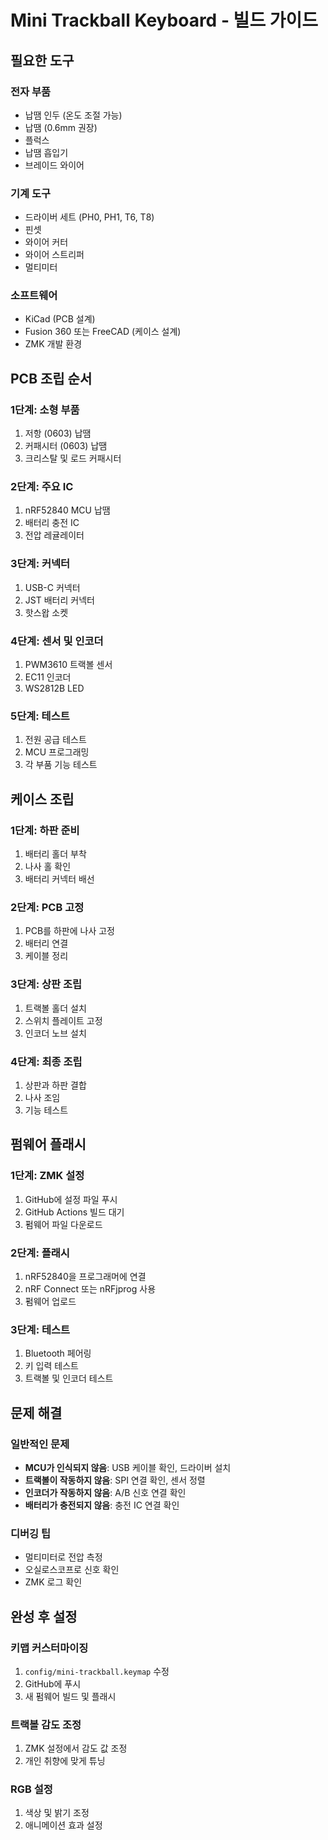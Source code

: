 # Mini Trackball Keyboard - 빌드 가이드

## 필요한 도구

### 전자 부품

- 납땜 인두 (온도 조절 가능)
- 납땜 (0.6mm 권장)
- 플럭스
- 납땜 흡입기
- 브레이드 와이어

### 기계 도구

- 드라이버 세트 (PH0, PH1, T6, T8)
- 핀셋
- 와이어 커터
- 와이어 스트리퍼
- 멀티미터

### 소프트웨어

- KiCad (PCB 설계)
- Fusion 360 또는 FreeCAD (케이스 설계)
- ZMK 개발 환경

## PCB 조립 순서

### 1단계: 소형 부품

1. 저항 (0603) 납땜
2. 커패시터 (0603) 납땜
3. 크리스탈 및 로드 커패시터

### 2단계: 주요 IC

1. nRF52840 MCU 납땜
2. 배터리 충전 IC
3. 전압 레귤레이터

### 3단계: 커넥터

1. USB-C 커넥터
2. JST 배터리 커넥터
3. 핫스왑 소켓

### 4단계: 센서 및 인코더

1. PWM3610 트랙볼 센서
2. EC11 인코더
3. WS2812B LED

### 5단계: 테스트

1. 전원 공급 테스트
2. MCU 프로그래밍
3. 각 부품 기능 테스트

## 케이스 조립

### 1단계: 하판 준비

1. 배터리 홀더 부착
2. 나사 홀 확인
3. 배터리 커넥터 배선

### 2단계: PCB 고정

1. PCB를 하판에 나사 고정
2. 배터리 연결
3. 케이블 정리

### 3단계: 상판 조립

1. 트랙볼 홀더 설치
2. 스위치 플레이트 고정
3. 인코더 노브 설치

### 4단계: 최종 조립

1. 상판과 하판 결합
2. 나사 조임
3. 기능 테스트

## 펌웨어 플래시

### 1단계: ZMK 설정

1. GitHub에 설정 파일 푸시
2. GitHub Actions 빌드 대기
3. 펌웨어 파일 다운로드

### 2단계: 플래시

1. nRF52840을 프로그래머에 연결
2. nRF Connect 또는 nRFjprog 사용
3. 펌웨어 업로드

### 3단계: 테스트

1. Bluetooth 페어링
2. 키 입력 테스트
3. 트랙볼 및 인코더 테스트

## 문제 해결

### 일반적인 문제

- **MCU가 인식되지 않음**: USB 케이블 확인, 드라이버 설치
- **트랙볼이 작동하지 않음**: SPI 연결 확인, 센서 정렬
- **인코더가 작동하지 않음**: A/B 신호 연결 확인
- **배터리가 충전되지 않음**: 충전 IC 연결 확인

### 디버깅 팁

- 멀티미터로 전압 측정
- 오실로스코프로 신호 확인
- ZMK 로그 확인

## 완성 후 설정

### 키맵 커스터마이징

1. `config/mini-trackball.keymap` 수정
2. GitHub에 푸시
3. 새 펌웨어 빌드 및 플래시

### 트랙볼 감도 조정

1. ZMK 설정에서 감도 값 조정
2. 개인 취향에 맞게 튜닝

### RGB 설정

1. 색상 및 밝기 조정
2. 애니메이션 효과 설정
